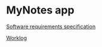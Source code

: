 # MyNotes app

[Software requirements specification](https://github.com/heleneil/ot-harjoitustyo/blob/master/documentation/SRS.md)

[Worklog](https://github.com/heleneil/ot-harjoitustyo/blob/master/documentation/worklog.md)
